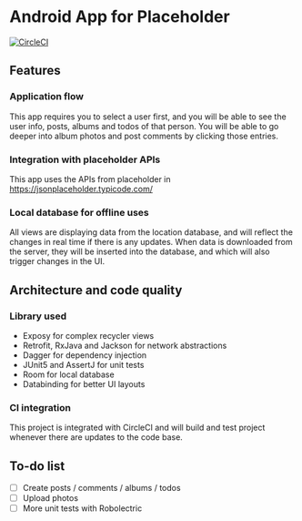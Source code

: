 # Android App for Placeholder

[![CircleCI](https://circleci.com/gh/nickwph/placeholder-android.svg?style=shield)](https://circleci.com/gh/nickwph/placeholder-android)

## Features

### Application flow

This app requires you to select a user first, and you will be able to see the user info, posts, 
albums and todos of that person. You will be able to go deeper into album photos and post comments
by clicking those entries.

### Integration with placeholder APIs

This app uses the APIs from placeholder in https://jsonplaceholder.typicode.com/

### Local database for offline uses

All views are displaying data from the location database, and will reflect the changes in 
real time if there is any updates. When data is downloaded from the server, they will be
inserted into the database, and which will also trigger changes in the UI.

## Architecture and code quality

### Library used

- Exposy for complex recycler views
- Retrofit, RxJava and Jackson for network abstractions
- Dagger for dependency injection
- JUnit5 and AssertJ for unit tests
- Room for local database
- Databinding for better UI layouts

### CI integration

This project is integrated with CircleCI and will build and test project whenever there are 
updates to the code base.

## To-do list

- [ ] Create posts / comments / albums / todos
- [ ] Upload photos
- [ ] More unit tests with Robolectric
